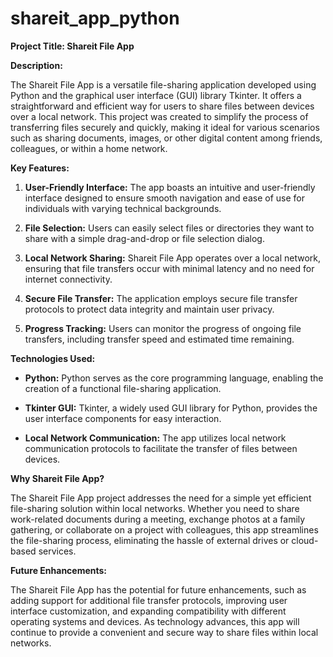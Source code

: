 # shareit_app_python

**Project Title: Shareit File App**

**Description:**

The Shareit File App is a versatile file-sharing application developed using Python and the graphical user interface (GUI) library Tkinter. It offers a straightforward and efficient way for users to share files between devices over a local network. This project was created to simplify the process of transferring files securely and quickly, making it ideal for various scenarios such as sharing documents, images, or other digital content among friends, colleagues, or within a home network.

**Key Features:**

1. **User-Friendly Interface:** The app boasts an intuitive and user-friendly interface designed to ensure smooth navigation and ease of use for individuals with varying technical backgrounds.

2. **File Selection:** Users can easily select files or directories they want to share with a simple drag-and-drop or file selection dialog.

3. **Local Network Sharing:** Shareit File App operates over a local network, ensuring that file transfers occur with minimal latency and no need for internet connectivity.

4. **Secure File Transfer:** The application employs secure file transfer protocols to protect data integrity and maintain user privacy.

5. **Progress Tracking:** Users can monitor the progress of ongoing file transfers, including transfer speed and estimated time remaining.

**Technologies Used:**

- **Python:** Python serves as the core programming language, enabling the creation of a functional file-sharing application.

- **Tkinter GUI:** Tkinter, a widely used GUI library for Python, provides the user interface components for easy interaction.

- **Local Network Communication:** The app utilizes local network communication protocols to facilitate the transfer of files between devices.

**Why Shareit File App?**

The Shareit File App project addresses the need for a simple yet efficient file-sharing solution within local networks. Whether you need to share work-related documents during a meeting, exchange photos at a family gathering, or collaborate on a project with colleagues, this app streamlines the file-sharing process, eliminating the hassle of external drives or cloud-based services.

**Future Enhancements:**

The Shareit File App has the potential for future enhancements, such as adding support for additional file transfer protocols, improving user interface customization, and expanding compatibility with different operating systems and devices. As technology advances, this app will continue to provide a convenient and secure way to share files within local networks.

